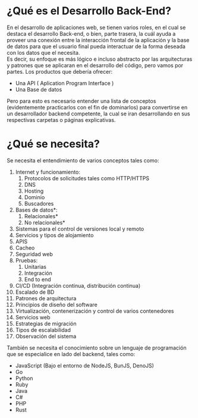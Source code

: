 # ¿Qué es el Desarrollo Back-End?

En el desarrollo de aplicaciones web, se tienen varios roles, en el cual se destaca el desarrollo Back-end, o bien, parte trasera, la cuál ayuda a proveer una conexión entre la interacción frontal de la aplicación y la base de datos para
que el usuario final pueda interactuar de la forma deseada con los datos que el necesita. <br>
Es decir, su enfoque es más lógico e incluso abstracto por las arquitecturas y patrones que se aplicaran en el desarrollo del código, pero vamos por partes.
Los productos que debería ofrecer:
- Una API ( Aplication Program Interface )
- Una Base de datos

Pero para esto es necesario entender una lista de conceptos (evidentemente practicarlos con el fin de dominarlos) para convertirse en un desarrollador backend competente, la cual se iran desarrollando en sus respectivas carpetas o páginas explicativas.

# ¿Qué se necesita?

Se necesita el entendimiento de varios conceptos tales como:
1. Internet y funcionamiento:
   1. Protocolos de solicitudes tales como HTTP/HTTPS
   2. DNS
   3. Hosting
   4. Dominio
   5. Buscadores
2. Bases de datos*:
   1. Relacionales*
   2. No relacionales*
3. Sistemas para el control de versiones local y remoto 
4. Servicios y tipos de alojamiento
5. APIS
6. Cacheo
7. Seguridad web
8. Pruebas:
   1.  Unitarias
   2.  Integración
   3.  End to end
9.  CI/CD (Integración continua, distribución continua)
10. Escalado de BD
11. Patrones de arquitectura
12. Principios de diseño del software
13. Virtualización, contenerización y control de varios contenedores
14. Servicios web
15. Estrategias de migración
16. Tipos de escalabilidad
17. Observación del sistema

También se necesita el conocimiento sobre un lenguaje de programación que se especialice en lado del backend, tales como:
- JavaScript (Bajo el entorno de NodeJS, BunJS, DenoJS)
- Go
- Python
- Ruby
- Java
- C#
- PHP
- Rust
